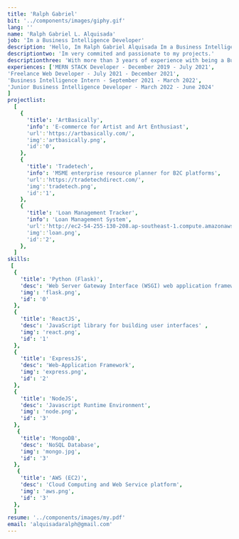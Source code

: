 ```yaml
---
title: 'Ralph Gabriel'
bit: '../components/images/giphy.gif'
lang: ''
name: 'Ralph Gabriel L. Alquisada'
job: 'Im a Business Intelligence Developer'
description: 'Hello, Im Ralph Gabriel Alquisada Im a Business Intelligence Developer based in Iloilo City, Philippines.'
descriptiontwo: 'Im very commited and passionate to my projects.'
descriptionthree: 'With more than 3 years of experience with being a Business Intelligence Developer, I have achieved the skills necessary to provide BI and data analytics solutions'
experiences: ['MERN STACK Developer - December 2019 - July 2021', 
'Freelance Web Developer - July 2021 - December 2021',
'Business Intelligence Intern - September 2021 - March 2022',
'Junior Business Intelligence Developer - March 2022 - June 2024'
]
projectlist:
  [
    {
      'title': 'ArtBasically',
      'info': 'E-commerce for Artist and Art Enthusiast',
      'url':'https://artbasically.com/',
      'img':'artbasically.png',
      'id':'0',
    },
    {
      'title': 'Tradetech',
      'info': 'MSME enterprise resource planner for B2C platforms',
      'url':'https://tradetechdirect.com/',
      'img':'tradetech.png',
      'id':'1',
    },
    {
      'title': 'Loan Management Tracker',
      'info': 'Loan Management System',
      'url':'http://ec2-54-255-130-208.ap-southeast-1.compute.amazonaws.com/',
      'img':'loan.png',
      'id':'2',
    },
  ]
skills:
 [
  {
    'title': 'Python (Flask)', 
    'desc': 'Web Server Gateway Interface (WSGI) web application framework',
    'img': 'flask.png',
    'id': '0'
  },
  {
    'title': 'ReactJS',
    'desc': 'JavaScript library for building user interfaces' ,
    'img': 'react.png',
    'id': '1'
  },
  {
    'title': 'ExpressJS', 
    'desc': 'Web-Application Framework',
    'img': 'express.png',
    'id': '2'
  },
  {
    'title': 'NodeJS',
    'desc': 'Javascript Runtime Environment',
    'img': 'node.png',
    'id': '3'
  },
   {
    'title': 'MongoDB',
    'desc': 'NoSQL Database',
    'img': 'mongo.jpg',
    'id': '3'
  },
   {
    'title': 'AWS (EC2)',
    'desc': 'Cloud Computing and Web Service platform',
    'img': 'aws.png',
    'id': '3'
  },
  ]
resume: '../components/images/my.pdf'
email: 'alquisadaralph@gmail.com'
---
```

